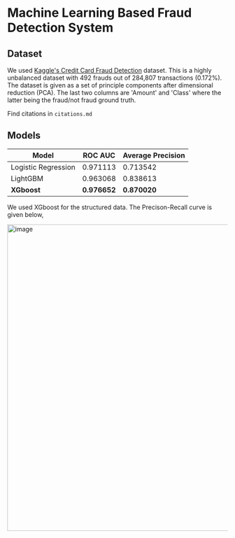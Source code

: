 # Machine Learning Based Fraud Detection System

## Dataset

We used [Kaggle's Credit Card Fraud Detection](https://www.kaggle.com/datasets/mlg-ulb/creditcardfraud/data) dataset. This is a highly unbalanced dataset with 492 frauds out of 284,807 transactions (0.172%). The dataset is given as a set of principle components after dimensional reduction (PCA). The last two columns are 'Amount' and 'Class' where the latter being the fraud/not fraud ground truth.

Find citations in `citations.md`

## Models


| Model  | ROC AUC | Average Precision |
| ------ | ------- | ----------------- |
| Logistic Regression  | 0.971113  | 0.713542 |
| LightGBM  | 0.963068  |  0.838613 | 
| **XGboost** | **0.976652** | **0.870020** |

We used XGboost for the structured data. The Precison-Recall curve is given below,

<img width="803" height="701" alt="image" src="https://github.com/user-attachments/assets/5503121c-c4b5-4653-b618-f975628fc536" />
